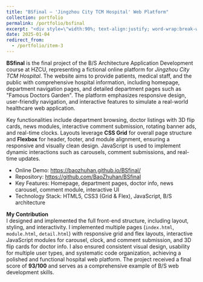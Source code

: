 ```yaml
---
title: "BSfinal — 'Jingzhou City TCM Hospital' Web Platform"
collection: portfolio
permalink: /portfolio/bsfinal
excerpt: "<div style=\"width:90%; text-align:justify; word-wrap:break-word;\">A B/S architecture web application developed as a final project, providing hospital information, department navigation, and detailed department pages with dynamic content, implemented with HTML5, CSS3, and JavaScript.</div>"
date: 2025-01-04
redirect_from:
  - /portfolio/item-3
---
```


**BSfinal** is the final project of the B/S Architecture Application Development course at HZCU, representing a fictional online platform for *Jingzhou City TCM Hospital*. The website aims to provide patients, medical staff, and the public with comprehensive hospital information, including homepage, department navigation pages, and detailed department pages such as "Famous Doctors Garden". The platform emphasizes responsive design, user-friendly navigation, and interactive features to simulate a real-world healthcare web application.  

Key functionalities include department browsing, doctor listings with 3D flip cards, news modules, interactive comment submission, rotating banner ads, and real-time clocks. Layouts leverage **CSS Grid** for overall page structure and **Flexbox** for header, footer, and module alignment, ensuring a responsive and visually clean design. JavaScript is used to implement dynamic interactions such as carousels, comment submissions, and real-time updates.  

- Online Demo: <https://baozhuhan.github.io/BSfinal/>  
- Repository: <https://github.com/BaoZhuhan/BSfinal>  
- Key Features: Homepage, department pages, doctor info, news carousel, comment module, interactive UI  
- Technology Stack: HTML5, CSS3 (Grid & Flex), JavaScript, B/S architecture  

**My Contribution**  
I designed and implemented the full front-end structure, including layout, styling, and interactivity. I implemented multiple pages (`index.html`, `module.html`, `detail.html`) with responsive grid and flex layouts, interactive JavaScript modules for carousel, clock, and comment submission, and 3D flip cards for doctor info. I also ensured consistent visual design, usability for multiple user types, and systematic code organization, achieving a polished and functional hospital web platform. The project received a final score of **93/100** and serves as a comprehensive example of B/S web development skills.

